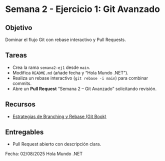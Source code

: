 # Semana 2 - Ejercicio 1: Git Avanzado

## Objetivo
Dominar el flujo Git con rebase interactivo y Pull Requests.

## Tareas
- Crea la rama `semana2-ej1` desde `main`.
- Modifica `README.md` (añade fecha y “Hola Mundo .NET”).
- Realiza un rebase interactivo (`git rebase -i main`) para combinar commits.
- Abre un **Pull Request** “Semana 2 – Git Avanzado” solicitando revisión.

## Recursos
- [Estrategias de Branching y Rebase (Git Book)](https://git-scm.com/book/es/v2/Estrategias-de-Branching-Rebase)

## Entregables
- Pull Request abierto con descripción clara.

Fecha: 02/08/2025
Hola Mundo .NET

